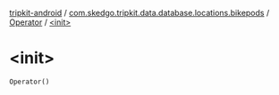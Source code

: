 [tripkit-android](../../index.md) / [com.skedgo.tripkit.data.database.locations.bikepods](../index.md) / [Operator](index.md) / [&lt;init&gt;](./-init-.md)

# &lt;init&gt;

`Operator()`